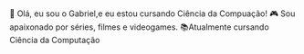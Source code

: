 
👋 Olá, eu sou o Gabriel,e eu estou cursando Ciência da Compuação!
🎮 Sou apaixonado por séries, filmes e videogames.
📚Atualmente cursando Ciência da Computação 
<!---
dPastell/dPastell is a ✨ special ✨ repository because its `README.md` (this file) appears on your GitHub profile.
You can click the Preview link to take a look at your changes.
--->
